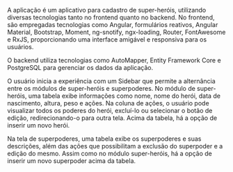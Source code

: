 A aplicação é um aplicativo para cadastro de super-heróis, utilizando diversas tecnologias tanto no frontend quanto no backend. No frontend, 
são empregadas tecnologias como Angular, formulários reativos, Angular Material, Bootstrap, Moment, ng-snotify, ngx-loading, Router, FontAwesome e RxJS, 
proporcionando uma interface amigável e responsiva para os usuários.

O backend utiliza tecnologias como AutoMapper, Entity Framework Core e PostgreSQL para gerenciar os dados da aplicação.

O usuário inicia a experiência com um Sidebar que permite a alternância entre os módulos de super-heróis e superpoderes. No módulo de super-heróis, 
uma tabela exibe informações como nome, nome do herói, data de nascimento, altura, peso e ações. Na coluna de ações, o usuário pode visualizar todos os
poderes do herói, excluí-lo ou selecionar o botão de edição, redirecionando-o para outra tela. Acima da tabela, há a opção de inserir um novo herói.

Na tela de superpoderes, uma tabela exibe os superpoderes e suas descrições, além das ações que possibilitam a exclusão do superpoder e a edição do mesmo. 
Assim como no módulo super-heróis, há a opção de inserir um novo superpoder acima da tabela.

